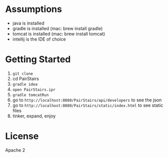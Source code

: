 Assumptions
===========

* java is installed
* gradle is installed (mac: brew install gradle)
* tomcat is installed (mac: brew install tomcat)
* intellij is the IDE of choice

Getting Started
===============
1. `git clone`
2. cd PairStairs
3. `gradle idea`
4. `open PairStairs.ipr`
5. `gradle tomcatRun`
6. go to `http://localhost:8080/PairStairs/api/developers` to see the json
7. go to `http://localhost:8080/PairStairs/static/index.html` to see static files
8. tinker, expand, enjoy

License
=======
Apache 2
